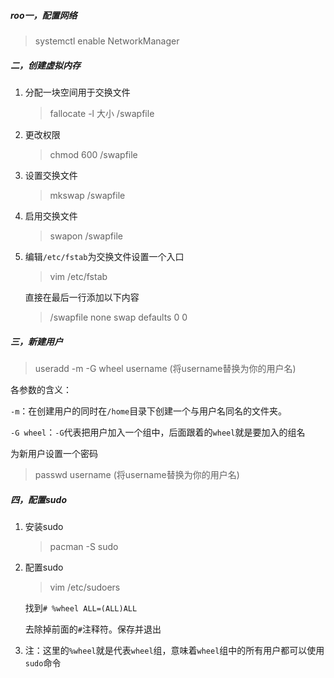 ##### roo一，配置网络

> systemctl enable NetworkManager

##### 二，创建虚拟内存

1. 分配一块空间用于交换文件

    > fallocate -l 大小 /swapfile

2. 更改权限

    > chmod 600 /swapfile

3. 设置交换文件

    > mkswap /swapfile

4. 启用交换文件

    > swapon /swapfile

5. 编辑`/etc/fstab`为交换文件设置一个入口

    > vim /etc/fstab

    直接在最后一行添加以下内容

    > /swapfile none swap defaults 0 0

##### 三，新建用户

> useradd -m -G wheel username (将username替换为你的用户名)

各参数的含义：

`-m`：在创建用户的同时在`/home`目录下创建一个与用户名同名的文件夹。

`-G wheel`：`-G`代表把用户加入一个组中，后面跟着的`wheel`就是要加入的组名

为新用户设置一个密码

> passwd username (将username替换为你的用户名)

##### 四，配置sudo

1. 安装sudo

    > pacman -S sudo

2. 配置sudo

    > vim /etc/sudoers

    找到`# %wheel ALL=(ALL)ALL`

    去除掉前面的`#`注释符。保存并退出

3. 注：这里的`%wheel`就是代表`wheel`组，意味着`wheel`组中的所有用户都可以使用`sudo`命令